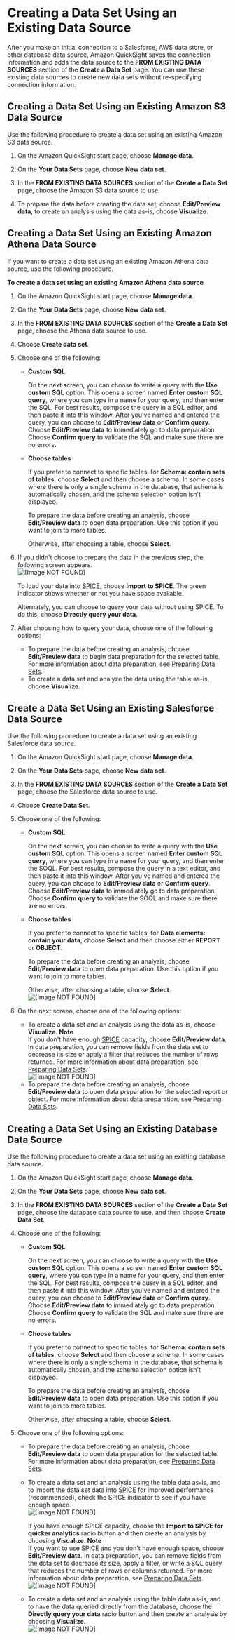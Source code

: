 # Creating a Data Set Using an Existing Data Source<a name="create-a-data-set-existing"></a>

After you make an initial connection to a Salesforce, AWS data store, or other database data source, Amazon QuickSight saves the connection information and adds the data source to the **FROM EXISTING DATA SOURCES** section of the **Create a Data Set** page\. You can use these existing data sources to create new data sets without re\-specifying connection information\.

## Creating a Data Set Using an Existing Amazon S3 Data Source<a name="create-a-data-set-existing-s3"></a>

Use the following procedure to create a data set using an existing Amazon S3 data source\.

1. On the Amazon QuickSight start page, choose **Manage data**\.

1. On the **Your Data Sets** page, choose **New data set**\.

1. In the **FROM EXISTING DATA SOURCES** section of the **Create a Data Set** page, choose the Amazon S3 data source to use\.

1. To prepare the data before creating the data set, choose **Edit/Preview data**, to create an analysis using the data as\-is, choose **Visualize**\.

## Creating a Data Set Using an Existing Amazon Athena Data Source<a name="create-a-data-set-existing-athena"></a>

If you want to create a data set using an existing Amazon Athena data source, use the following procedure\.

**To create a data set using an existing Amazon Athena data source**

1. On the Amazon QuickSight start page, choose **Manage data**\.

1. On the **Your Data Sets** page, choose **New data set**\.

1. In the **FROM EXISTING DATA SOURCES** section of the **Create a Data Set** page, choose the Athena data source to use\.

1. Choose **Create data set**\.

1. Choose one of the following:
   + **Custom SQL**

     On the next screen, you can choose to write a query with the **Use custom SQL** option\. This opens a screen named **Enter custom SQL query**, where you can type in a name for your query, and then enter the SQL\. For best results, compose the query in a SQL editor, and then paste it into this window\. After you've named and entered the query, you can choose to **Edit/Preview data** or **Confirm query**\. Choose **Edit/Preview data** to immediately go to data preparation\. Choose **Confirm query** to validate the SQL and make sure there are no errors\.
   + **Choose tables**

     If you prefer to connect to specific tables, for **Schema: contain sets of tables**, choose **Select** and then choose a schema\. In some cases where there is only a single schema in the database, that schema is automatically chosen, and the schema selection option isn't displayed\.

     To prepare the data before creating an analysis, choose **Edit/Preview data** to open data preparation\. Use this option if you want to join to more tables\.

     Otherwise, after choosing a table, choose **Select**\.

1. If you didn't choose to prepare the data in the previous step, the following screen appears\.  
![\[Image NOT FOUND\]](http://docs.aws.amazon.com/quicksight/latest/user/images/athena-finish-data-set.png)

   To load your data into [SPICE](welcome.md#spice), choose **Import to SPICE**\. The green indicator shows whether or not you have space available\. 

   Alternately, you can choose to query your data without using SPICE\. To do this, choose **Directly query your data**\.

1. After choosing how to query your data, choose one of the following options:
   + To prepare the data before creating an analysis, choose **Edit/Preview data** to begin data preparation for the selected table\. For more information about data preparation, see [Preparing Data Sets](preparing-data-sets.md)\.
   + To create a data set and analyze the data using the table as\-is, choose **Visualize**\.

## Create a Data Set Using an Existing Salesforce Data Source<a name="create-a-data-set-existing-salesforce"></a>

Use the following procedure to create a data set using an existing Salesforce data source\.

1. On the Amazon QuickSight start page, choose **Manage data**\.

1. On the **Your Data Sets** page, choose **New data set**\.

1. In the **FROM EXISTING DATA SOURCES** section of the **Create a Data Set** page, choose the Salesforce data source to use\.

1. Choose **Create Data Set**\.

1. Choose one of the following:
   + **Custom SQL**

     On the next screen, you can choose to write a query with the **Use custom SQL** option\. This opens a screen named **Enter custom SQL query**, where you can type in a name for your query, and then enter the SOQL\. For best results, compose the query in a text editor, and then paste it into this window\. After you've named and entered the query, you can choose to **Edit/Preview data** or **Confirm query**\. Choose **Edit/Preview data** to immediately go to data preparation\. Choose **Confirm query** to validate the SOQL and make sure there are no errors\.
   + **Choose tables**

     If you prefer to connect to specific tables, for **Data elements: contain your data**, choose **Select** and then choose either **REPORT** or **OBJECT**\. 

     To prepare the data before creating an analysis, choose **Edit/Preview data** to open data preparation\. Use this option if you want to join to more tables\.

     Otherwise, after choosing a table, choose **Select**\.  
![\[Image NOT FOUND\]](http://docs.aws.amazon.com/quicksight/latest/user/images/salesforce3.png)

1. On the next screen, choose one of the following options:
   + To create a data set and an analysis using the data as\-is, choose **Visualize**\.
**Note**  
If you don't have enough [SPICE](welcome.md#spice) capacity, choose **Edit/Preview data**\. In data preparation, you can remove fields from the data set to decrease its size or apply a filter that reduces the number of rows returned\. For more information about data preparation, see [Preparing Data Sets](preparing-data-sets.md)\.  
![\[Image NOT FOUND\]](http://docs.aws.amazon.com/quicksight/latest/user/images/salesforce4.png)
   + To prepare the data before creating an analysis, choose **Edit/Preview data** to open data preparation for the selected report or object\. For more information about data preparation, see [Preparing Data Sets](preparing-data-sets.md)\.

## Creating a Data Set Using an Existing Database Data Source<a name="create-a-data-set-existing-database"></a>

Use the following procedure to create a data set using an existing database data source\.

1. On the Amazon QuickSight start page, choose **Manage data**\.

1. On the **Your Data Sets** page, choose **New data set**\.

1. In the **FROM EXISTING DATA SOURCES** section of the **Create a Data Set** page, choose the database data source to use, and then choose **Create Data Set**\.

1. Choose one of the following:
   + **Custom SQL**

     On the next screen, you can choose to write a query with the **Use custom SQL** option\. This opens a screen named **Enter custom SQL query**, where you can type in a name for your query, and then enter the SQL\. For best results, compose the query in a SQL editor, and then paste it into this window\. After you've named and entered the query, you can choose to **Edit/Preview data** or **Confirm query**\. Choose **Edit/Preview data** to immediately go to data preparation\. Choose **Confirm query** to validate the SQL and make sure there are no errors\.
   + **Choose tables**

     If you prefer to connect to specific tables, for **Schema: contain sets of tables**, choose **Select** and then choose a schema\. In some cases where there is only a single schema in the database, that schema is automatically chosen, and the schema selection option isn't displayed\.

     To prepare the data before creating an analysis, choose **Edit/Preview data** to open data preparation\. Use this option if you want to join to more tables\.

     Otherwise, after choosing a table, choose **Select**\.

1. Choose one of the following options:
   + To prepare the data before creating an analysis, choose **Edit/Preview data** to open data preparation for the selected table\. For more information about data preparation, see [Preparing Data Sets](preparing-data-sets.md)\.
   + To create a data set and an analysis using the table data as\-is, and to import the data set data into [SPICE](welcome.md#spice) for improved performance \(recommended\), check the SPICE indicator to see if you have enough space\.  
![\[Image NOT FOUND\]](http://docs.aws.amazon.com/quicksight/latest/user/images/spice-meter.png)

     If you have enough SPICE capacity, choose the **Import to SPICE for quicker analytics** radio button and then create an analysis by choosing **Visualize**\.
**Note**  
If you want to use SPICE and you don't have enough space, choose **Edit/Preview data**\. In data preparation, you can remove fields from the data set to decrease its size, apply a filter, or write a SQL query that reduces the number of rows or columns returned\. For more information about data preparation, see [Preparing Data Sets](preparing-data-sets.md)\.  
![\[Image NOT FOUND\]](http://docs.aws.amazon.com/quicksight/latest/user/images/spice-or-query2.png)
   + To create a data set and an analysis using the table data as\-is, and to have the data queried directly from the database, choose the **Directly query your data** radio button and then create an analysis by choosing **Visualize**\.  
![\[Image NOT FOUND\]](http://docs.aws.amazon.com/quicksight/latest/user/images/spice-or-query3.png)